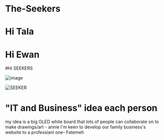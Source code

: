# The-Seekers

# Hi Tala

# Hi Ewan

#Hi SEEKERS

![image](https://user-images.githubusercontent.com/79612774/110718399-c7343400-826f-11eb-920f-c0450c6fd6f7.png)

![SEEKER](https://user-images.githubusercontent.com/79612653/110718566-14b0a100-8270-11eb-9e9c-7f94ff210371.jpg)

# "IT and Business" idea each person

my idea is a big OLED white board that lots of people can collaborate on to make drawings/art - annie
I'm keen to develop our family business's website to a professianl one- Fatemeh
